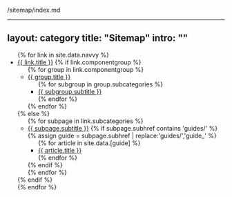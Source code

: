 /sitemap/index.md

---
layout: category
title: "Sitemap"
intro: ""
---

<nav>
  <div class="ds-sitemap">
    <ul class="ds-sitemap__list ds-sitemap__list--root">
      {% for link in site.data.navvy %}
      <li class="ds-sitemap__list-item ds-sitemap__list-item--root">
        <a class="ds-sitemap__link ds-sitemap__link--root" href="{{ site.baseurl }}{{ link.href }}">{{ link.title }}</a>
        {% if link.componentgroup %}
          <ul class="ds-sitemap__list">
            {% for group in link.componentgroup %}
              <li class="ds-sitemap__list-item">
                <a class="ds-sitemap__link" href="{{ site.baseurl }}{{ link.href }}/#{{ group.title | downcase | replace: ' ', '-' }}">{{ group.title }}</a>
                <ul class="ds-sitemap__list">
                  {% for subgroup in group.subcategories %}
                  <li class="ds-sitemap__list-item">
                    <a class="ds-sitemap__link" href="{{ subgroup.subhref | prepend: site.baseurl }}">
                      <span>{{ subgroup.subtitle }}</span>
                    </a>
                  </li>
                  {% endfor %}
                </ul>
              </li>
            {% endfor %}
          </ul>
        {% else %}
          <ul class="ds-sitemap__list">
            {% for subpage in link.subcategories %}
              <li class="ds-sitemap__list-item">
                <a class="ds-sitemap__link" href="{{ site.baseurl }}{{ subpage.subhref }}">{{ subpage.subtitle }}</a>
                {% if subpage.subhref contains 'guides/' %}
                  {% assign guide = subpage.subhref | replace:'guides/','guide_' %}
                  <ul class="ds-sitemap__list">
                  {% for article in site.data.[guide] %}
                    <li class="ds-sitemap__list-item">
                      <a class="ds-sitemap__link" href="{{ article.href | prepend: site.baseurl }}">
                        {{ article.title }}
                      </a>
                    </li>
                  {% endfor %}
                </ul>
                {% endif %}
              </li>
            {% endfor %}
          </ul>
        {% endif %}
      </li>
      {% endfor %}
    </ul>
  </div>
</nav>

